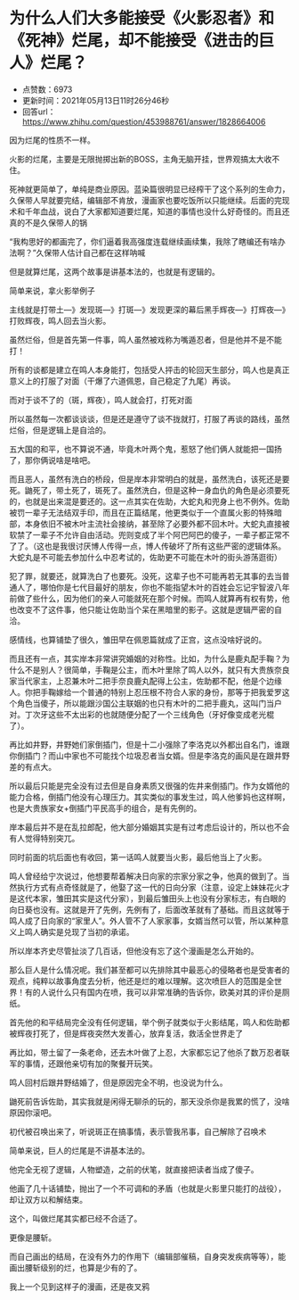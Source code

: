 # 为什么人们大多能接受《火影忍者》和《死神》烂尾，却不能接受《进击的巨人》烂尾？
- 点赞数：6973
- 更新时间：2021年05月13日11时26分46秒
- 回答url：https://www.zhihu.com/question/453988761/answer/1828664006
<body>
 <p data-pid="kFswewm2">因为烂尾的性质不一样。</p>
 <p data-pid="kVTDTki0">火影的烂尾，主要是无限抛掷出新的BOSS，主角无脑开挂，世界观搞太大收不住。</p>
 <p data-pid="TjG823X9">死神就更简单了，单纯是商业原因。蓝染篇很明显已经榨干了这个系列的生命力，久保带人早就要完结，编辑部不肯放，漫画家也要吃饭所以只能继续。后面的完现术和千年血战，说白了大家都知道要烂尾，知道的事情也没什么好奇怪的。而且还真的不是久保带人的锅</p>
 <p data-pid="gOYiNIzx">“我构思好的都画完了，你们逼着我高强度连载继续画续集，我除了瞎编还有啥办法啊？”久保带人估计自己都在这样呐喊</p>
 <p data-pid="cSI2fii2">但是就算烂尾，这两个故事是讲基本法的，也就是有逻辑的。</p>
 <p data-pid="HkpnWbHc">简单来说，拿火影举例子</p>
 <p data-pid="M8UXEP0t">主线就是打带土—》发现斑—》打斑—》发现更深的幕后黑手辉夜—》打辉夜—》打败辉夜，鸣人回去当火影。</p>
 <p data-pid="qlfJ1BBY">虽然烂俗，但是首先第一件事，鸣人虽然被戏称为嘴遁忍者，但是他并不是不能打！</p>
 <p data-pid="8IRDt-Q6">所有的谈都是建立在鸣人本身能打，包括受人抨击的轮回天生部分，鸣人也是真正意义上的打服了对面（干爆了六道佩恩，自己稳定了九尾）再谈。</p>
 <p data-pid="QMD8tYJU">而对于谈不了的（斑，辉夜），鸣人就会打，打死对面</p>
 <p data-pid="wwvOJnia">所以虽然每一次都谈谈谈，但是还是遵守了谈不拢就打，打服了再谈的路线，虽然烂俗，但是逻辑上是自洽的。</p>
 <p data-pid="vDE41jUm">五大国的和平，也不算说不通，毕竟木叶两个鬼，惹怒了他们俩人就能把一国扬了，那你俩说啥是啥吧。</p>
 <p data-pid="OMTlyO08">而且恶人，虽然有洗白的桥段，但是岸本非常明白的就是，虽然洗白，该死还是要死。鼬死了，带土死了，斑死了。虽然洗白，但是这种一身血仇的角色是必须要死的，也就是出来混是要还的。这一点其实在佐助，大蛇丸和兜身上也不例外。佐助被罚一辈子无法结双手印，而且在正篇结尾，他更类似于一个直属火影的特殊暗部，本身依旧不被木叶主流社会接纳，甚至除了必要外都不回木叶。大蛇丸直接被软禁了一辈子不允许自由活动。兜则变成了半个阿巴阿巴的傻子，一辈子都正常不了了。（这也是我很讨厌博人传得一点，博人传破坏了所有这些严密的逻辑体系。大蛇丸是不可能去参加什么中忍考试的，佐助更不可能在木叶的街头游荡逛街）</p>
 <p data-pid="_YTAAwss">犯了罪，就要还，就算洗白了也要死。没死，这辈子也不可能再若无其事的去当普通人了，哪怕你是七代目最好的朋友，你也不能指望木叶的百姓会忘记宇智波八年前做了些什么，因为他们的亲人可能就死在那个时候。而鸣人就算再有权有势，他也改变不了这件事，他只能让佐助当个呆在黑暗里的影子。这就是逻辑严密的自洽。</p>
 <p data-pid="15u_7ZM-">感情线，也算铺垫了很久，雏田早在佩恩篇就成了正宫，这点没啥好说的。</p>
 <p data-pid="NdEEG_Wi">而且还有一点，其实岸本非常讲究婚姻的对称性。比如，为什么是鹿丸配手鞠？为什么不是别人？很简单，手鞠是公主，而木叶里除了鸣人以外，就只有大贵族奈良家当代家主，上忍兼木叶二把手奈良鹿丸配得上公主，佐助都不配，他是个边缘人。你把手鞠嫁给一个普通的特别上忍压根不符合人家的身份，那等于把我爱罗这个角色当傻子，所以能跟沙国公主联姻的也只有木叶的二把手鹿丸，这叫门当户对。丁次牙这些不太出彩的也就随便分配了一个三线角色（牙好像变成老光棍了）。</p>
 <p data-pid="VfgwIQer">再比如井野，井野她们家倒插门，但是十二小强除了李洛克以外都出自名门，谁跟你倒插门？而山中家也不可能找个垃圾忍者当女婿。但是李洛克的画风是在跟井野差的有点大。</p>
 <p data-pid="IhhlEsD6">所以最后只能是完全没有过去但是自身素质又很强的佐井来倒插门。作为女婿他的能力合格，倒插门他没有心理压力。其实类似的事发生过，鸣人他爹妈也这样啊，也是大贵族家女+倒插门平民高手的组合，是有先例的。</p>
 <p data-pid="XmxyJ-55">岸本最后并不是在乱拉郎配，他大部分婚姻其实是有过考虑后设计的，所以也不会有人觉得特别突兀。</p>
 <p data-pid="FxdHEgWk">同时前面的坑后面也有收回，第一话鸣人就要当火影，最后他当上了火影。</p>
 <p data-pid="a2Hozjt7">鸣人曾经给宁次说过，他想要帮着解决日向家的宗家分家之争，他真的做到了。当然执行方式有点奇怪就是了，他娶了这一代的日向分家（注意，设定上妹妹花火才是这代本家，雏田其实是这代分家），到最后雏田头上也没有分家标志，有白眼的向日葵也没有。这就是开了先例，先例有了，后面改革就有了基础。而且这就等于鸣人成了日向家的“家里人”。外人管不了人家家事，女婿当然可以管，所以某种意义上鸣人确实是兑现了当初的承诺。</p>
 <p data-pid="Gq_NZoYk">所以岸本齐史尽管扯淡了几百话，但他没有忘了这个漫画是怎么开始的。</p>
 <p data-pid="jOFEvONg">那么巨人是什么情况呢。我们甚至都可以先排除其中最恶心的侵略者也是受害者的观点，纯粹以故事角度去分析，他还是烂的难以理解。这次喷巨人的范围是全世界！有的人说什么只有国内在喷，我可以非常准确的告诉你，欧美对其的评价是厕纸。</p>
 <p data-pid="Ynmy5kdJ">首先他的和平结局完全没有任何逻辑，举个例子就类似于火影结尾，鸣人和佐助都被辉夜打死了，但是辉夜突然大发善心，放弃复活，救活全世界走了</p>
 <p data-pid="BMUojaGc">再比如，带土留了一条老命，还去木叶做了上忍，大家都忘记了他杀了数万忍者联军的事情，还跟他亲切有加的聚餐开玩笑。</p>
 <p data-pid="hpwzXSx2">鸣人回村后跟井野结婚了，但是原因完全不明，也没说为什么。</p>
 <p data-pid="Bl5zSTQB">鼬死前告诉佐助，其实我就是闲得无聊杀的玩的，那天没杀你是我累的慌了，没啥原因你滚吧。</p>
 <p data-pid="lMaOufPg">初代被召唤出来了，听说斑正在搞事情，表示管我吊事，自己解除了召唤术</p>
 <p data-pid="T7CiCBtL">简单来说，巨人的烂尾是不讲基本法的。</p>
 <p data-pid="XuwgZoX8">他完全无视了逻辑，人物塑造，之前的伏笔，就直接把读者当成了傻子。</p>
 <p data-pid="PK6XjLFi">他画了几十话铺垫，抛出了一个不可调和的矛盾（也就是火影里只能打的战役），却让双方以和解结束。</p>
 <p data-pid="BJKKc_bm">这个，叫做烂尾其实都已经不合适了。</p>
 <p data-pid="OjBxckl4">更像是腰斩。</p>
 <p data-pid="PUesANEI">而自己画出的结局，在没有外力的作用下（编辑部催稿，自身突发疾病等等），能画出腰斩级别的烂，也算是少有的了。</p>
 <p data-pid="gTWSWBhG">我上一个见到这样子的漫画，还是夜叉鸦</p>
</body>